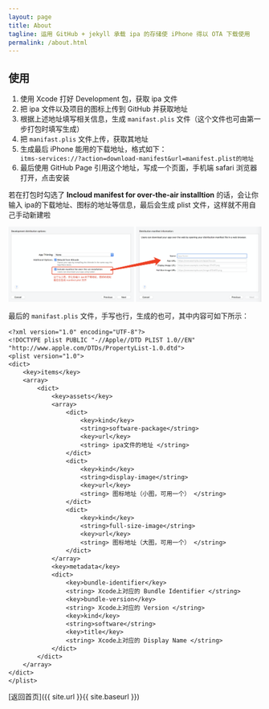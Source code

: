 ```yaml
---
layout: page
title: About
tagline: 运用 GitHub + jekyll 承载 ipa 的存储使 iPhone 得以 OTA 下载使用
permalink: /about.html
---
```



## 使用

1. 使用 Xcode 打好 Development 包，获取 ipa 文件
2. 把 ipa 文件以及项目的图标上传到 GitHub 并获取地址
3. 根据上述地址填写相关信息，生成 `manifast.plis` 文件（这个文件也可由第一步打包时填写生成）
4. 把 `manifast.plis` 文件上传，获取其地址
5. 生成最后 iPhone 能用的下载地址，格式如下： <br/>
`itms-services://?action=download-manifest&url=manifest.plist的地址`
6. 最后使用 GitHub Page 引用这个地址，写成一个页面，手机端 safari 浏览器打开，点击安装

若在打包时勾选了 **Incloud manifest for over-the-air installtion** 的话，会让你输入 ipa的下载地址、图标的地址等信息，最后会生成 plist 文件，这样就不用自己手动新建啦

![xcode-step](https://raw.githubusercontent.com/1ilI/1ilI.github.io/master/resource/2018-04/xcode-step.png)

最后的 `manifast.plis` 文件，手写也行，生成的也可，其中内容可如下所示：
```
<?xml version="1.0" encoding="UTF-8"?>
<!DOCTYPE plist PUBLIC "-//Apple//DTD PLIST 1.0//EN" "http://www.apple.com/DTDs/PropertyList-1.0.dtd">
<plist version="1.0">
<dict>
	<key>items</key>
	<array>
		<dict>
			<key>assets</key>
			<array>
				<dict>
					<key>kind</key>
					<string>software-package</string>
					<key>url</key>
					<string> ipa文件的地址 </string>
				</dict>
				<dict>
					<key>kind</key>
					<string>display-image</string>
					<key>url</key>
					<string> 图标地址（小图，可用一个） </string>
				</dict>
				<dict>
					<key>kind</key>
					<string>full-size-image</string>
					<key>url</key>
					<string> 图标地址（大图，可用一个） </string>
				</dict>
			</array>
			<key>metadata</key>
			<dict>
				<key>bundle-identifier</key>
				<string> Xcode上对应的 Bundle Identifier </string>
				<key>bundle-version</key>
				<string> Xcode上对应的 Version </string>
				<key>kind</key>
				<string>software</string>
				<key>title</key>
				<string> Xcode上对应的 Display Name </string>
			</dict>
		</dict>
	</array>
</dict>
</plist>
```

[返回首页]({{ site.url }}{{ site.baseurl }})
